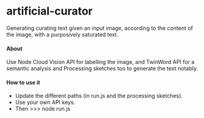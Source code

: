 # artificial-curator


Generating curating text given an input image, according to the content of the image, with a purposively saturated text.

#### About
Use Node Cloud Vision API for labelling the image, and TwinWord API for a semantic analysis and Processing sketches too to generate the text notably.

#### How to use it
- Update the different paths (in run.js and the processing sketches).
- Use your own API keys.
- Then >>> node run.js



